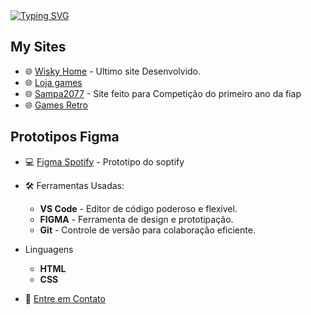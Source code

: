 <div align="left">
  <a href="https://git.io/typing-svg">
    <img src="https://readme-typing-svg.demolab.com/?font=Fira+Code&weight=500&size=22&pause=1000&color=FFF&center=true&vCenter=true&random=false&width=524&lines=⊹+Welcome+to+my+sites!+⊹+" alt="Typing SVG">
  </a>
</div>


## My Sites

- 🌐 [Wisky Home](https://wisky-home.netlify.app/) - Ultimo site Desenvolvido.
- 🌐 [Loja games](https://lojagames.netlify.app/)
- 🌐 [Sampa2077](https://sampa2077.netlify.app/) - Site feito para Competição do primeiro ano da fiap
- 🌐 [Games Retro](https://gamesretro.netlify.app/)
## Prototipos Figma
- 💻 [Figma Spotify](https://www.figma.com/proto/nuLMu8Xd5xqzEsPSnOeyND/Spotfy?node-id=0-1&t=O9Fjt0ZuFu1XG4eH-1) - Prototipo do soptify

- 🛠️ Ferramentas Usadas:
  - **VS Code** - Editor de código poderoso e flexível.
  - **FIGMA** - Ferramenta de design e prototipação.
  - **Git** - Controle de versão para colaboração eficiente.
- Linguagens
  - **HTML**
  - **CSS**

- 📧 [Entre em Contato](mailto:matheus.ge.si@gmail.com)

